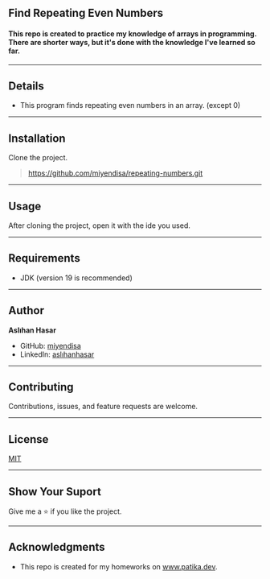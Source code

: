 ## Find Repeating Even Numbers

#### This repo is created to practice my knowledge of arrays in programming. There are shorter ways, but it's done with the knowledge I've learned so far.

---

## Details
* This program finds repeating even numbers in an array. (except 0)
---

## Installation
Clone the project.
> https://github.com/miyendisa/repeating-numbers.git

---

## Usage
After cloning the project, open it with the ide you used.

---

## Requirements
* JDK (version 19 is recommended)

---

## Author
**Aslıhan Hasar**

* GitHub: [miyendisa](https://github.com/miyendisa)
* LinkedIn: [aslıhanhasar](https://www.linkedin.com/in/asl%C4%B1hanhasar
  )
---

## Contributing
Contributions, issues, and feature requests are welcome.

---

## License

[MIT](https://choosealicense.com/licenses/mit/)

---

## Show Your Suport
Give me a &#11088; if you like the project.

---

## Acknowledgments
* This repo is created for my homeworks on www.patika.dev.
